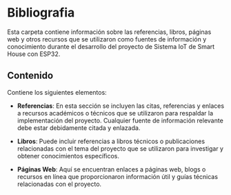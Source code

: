 # Bibliografia

Esta carpeta contiene información sobre las referencias, libros, páginas web y otros recursos que se utilizaron como fuentes de información y conocimiento durante el desarrollo del proyecto de Sistema IoT de Smart House con ESP32.

## Contenido

Contiene los siguientes elementos:

- **Referencias**: En esta sección se incluyen las citas, referencias y enlaces a recursos académicos o técnicos que se utilizaron para respaldar la implementación del proyecto. Cualquier fuente de información relevante debe estar debidamente citada y enlazada.

- **Libros**: Puede incluir referencias a libros técnicos o publicaciones relacionadas con el tema del proyecto que se utilizaron para investigar y obtener conocimientos específicos.

- **Páginas Web**: Aquí se encuentran enlaces a páginas web, blogs o recursos en línea que proporcionaron información útil y guías técnicas relacionadas con el proyecto.

